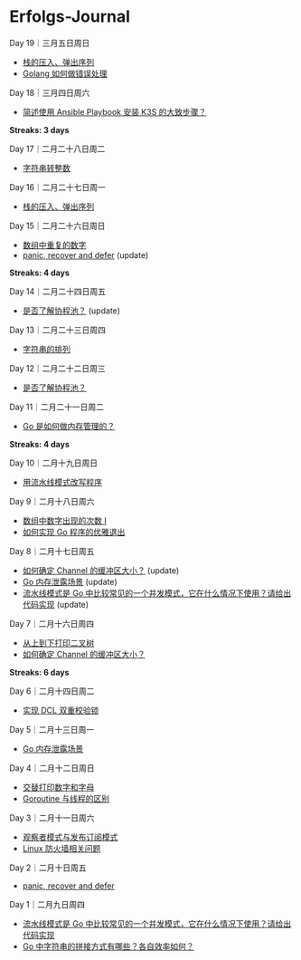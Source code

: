 # Erfolgs-Journal

Day 19｜三月五日周日
- [栈的压入、弹出序列](https://leetcode.cn/problems/zhan-de-ya-ru-dan-chu-xu-lie-lcof/description/)
- [Golang 如何做错误处理](2023/03/error-handling.md)

Day 18｜三月四日周六
- [简述使用 Ansible Playbook 安装 K3S 的大致步骤？](2023/03/install-k3s-with-ansible-playbook.md)

**Streaks: 3 days**

Day 17｜二月二十八日周二
- [字符串转整数](https://wizardforcel.gitbooks.io/the-art-of-programming-by-july/content/01.03.html)

Day 16｜二月二十七日周一
- [栈的压入、弹出序列](https://leetcode.cn/problems/zhan-de-ya-ru-dan-chu-xu-lie-lcof/description/)

Day 15｜二月二十六日周日
- [数组中重复的数字](https://leetcode.cn/problems/shu-zu-zhong-zhong-fu-de-shu-zi-lcof/description/)
- [panic, recover and defer](2023/02/panic-recover-and-defer.md) (update)

**Streaks: 4 days**

Day 14｜二月二十四日周五
- [是否了解协程池？](2023/02/goroutine-pool.md) (update)

Day 13｜二月二十三日周四
- [字符串的排列](https://leetcode.cn/problems/zi-fu-chuan-de-pai-lie-lcof/description/)

Day 12｜二月二十二日周三
- [是否了解协程池？](2023/02/goroutine-pool.md)

Day 11｜二月二十一日周二
- [Go 是如何做内存管理的？](2023/02/go-memory-management.md)

**Streaks: 4 days**

Day 10｜二月十九日周日
- [用流水线模式改写程序](2023/02/rewrite-with-pipeline-pattern.md)

Day 9｜二月十八日周六
- [数组中数字出现的次数 I](https://leetcode-cn.com/problems/shu-zu-zhong-shu-zi-chu-xian-de-ci-shu-lcof/)
- [如何实现 Go 程序的优雅退出](2023/02/gracefully-shutdown.md)

Day 8｜二月十七日周五
- [如何确定 Channel 的缓冲区大小？](2023/02/channel-buffer-size.md) (update)
- [Go 内存泄露场景](2023/02/go-memory-leaking-scenarios.md) (update)
- [流水线模式是 Go 中比较常见的一个并发模式，它在什么情况下使用？请给出代码实现](2023/02/pipeline-pattern.md) (update)

Day 7｜二月十六日周四
- [从上到下打印二叉树](https://leetcode-cn.com/problems/cong-shang-dao-xia-da-yin-er-cha-shu-lcof/)
- [如何确定 Channel 的缓冲区大小？](2023/02/channel-buffer-size.md)

**Streaks: 6 days**

Day 6｜二月十四日周二
- [实现 DCL 双重校验锁](2023/02/double-checked-locking.md)

Day 5｜二月十三日周一
- [Go 内存泄露场景](2023/02/go-memory-leaking-scenarios.md)

Day 4｜二月十二日周日
- [交替打印数字和字母](2023/02/print-numbers-and-letters-interchangeably.md)
- [Goroutine 与线程的区别](2023/02/goroutine-versus-thread.md)

Day 3｜二月十一日周六
- [观察者模式与发布订阅模式](2023/02/observer-pattern-and-pub-sub-pattern.md)
- [Linux 防火墙相关问题](2023/02/linux-firewall.md)

Day 2｜二月十日周五
- [panic, recover and defer](2023/02/panic-recover-and-defer.md)

Day 1｜二月九日周四
- [流水线模式是 Go 中比较常见的一个并发模式，它在什么情况下使用？请给出代码实现](2023/02/pipeline-pattern.md)
- [Go 中字符串的拼接方式有哪些？各自效率如何？](2023/02/string-joining-in-go.md)